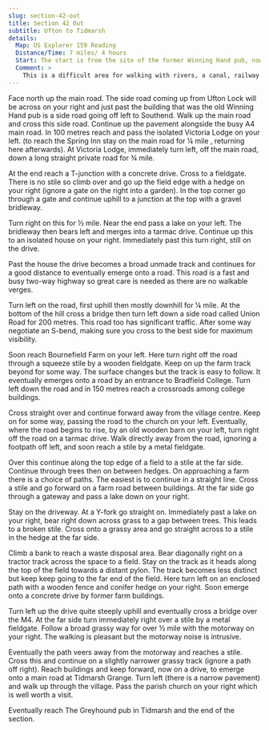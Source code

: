 ```yaml
---
slug: section-42-out
title: Section 42 Out
subtitle: Ufton to Tidmarsh
details:
  Map: OS Explorer 159 Reading
  Distance/Time: 7 miles/ 4 hours
  Start: The start is from the site of the former Winning Hand pub, now closed, near Ufton Lock on the A4. A little further north up the main road is The Spring Inn. Allow plenty of time to find parking. It&#x2019;s particularly difficult here now that the pub has closed.
  Comment: >
    This is a difficult area for walking with rivers, a canal, railway lines, major roads, a motorway and the effects of past and continuing mineral extraction. This walk has some pleasant walking in secluded countryside balanced by bridleways with tarmac or gravel surfaces. At least it&#x2019;s difficult to get lost. There is a short section of road walking which needs great care; a hi-viz waistcoat improves the reaction of drivers.
---
```

Face north up the main road. The side road coming up from Ufton Lock will be across on your right and just past the building that was the old Winning Hand pub is a side road going off left to Southend. Walk up the main road and cross this side road. Continue up the pavement alongside the busy A4 main road. In 100 metres reach and pass the isolated Victoria Lodge on your left. (to reach the Spring Inn stay on the main road for ¼ mile , returning here afterwards). At Victoria Lodge, immediately turn left, off the main road, down a long straight private road for ¾ mile.

At the end reach a T-junction with a concrete drive. Cross to a fieldgate. There is no stile so climb over and go up the field edge with a hedge on your right (ignore a gate on the right into a garden). In the top corner go through a gate and continue uphill to a junction at the top with a gravel bridleway.

Turn right on this for ½ mile. Near the end pass a lake on your left. The bridleway then bears left and merges into a tarmac drive. Continue up this to an isolated house on your right. Immediately past this turn right, still on the drive.

Past the house the drive becomes a broad unmade track and continues for a good distance to eventually emerge onto a road. This road is a fast and busy two-way highway so great care is needed as there are no walkable verges.

Turn left on the road, first uphill then mostly downhill for ¼ mile. At the bottom of the hill cross a bridge then turn left down a side road called Union Road for 200 metres. This road too has significant traffic. After some way negotiate an S-bend, making sure you cross to the best side for maximum visibility.

Soon reach Bournefield Farm on your left. Here turn right off the road through a squeeze stile by a wooden fieldgate. Keep on up the farm track beyond for some way. The surface changes but the track is easy to follow. It eventually emerges onto a road by an entrance to Bradfield College. Turn left down the road and in 150 metres reach a crossroads among college buildings.

Cross straight over and continue forward away from the village centre. Keep on for some way, passing the road to the church on your left. Eventually, where the road begins to rise, by an old wooden barn on your left, turn right off the road on a tarmac drive. Walk directly away from the road, ignoring a footpath off left, and soon reach a stile by a metal fieldgate.

Over this continue along the top edge of a field to a stile at the far side. Continue through trees then on between hedges. On approaching a farm there is a choice of paths. The easiest is to continue in a straight line. Cross a stile and go forward on a farm road between buildings. At the far side go through a gateway and pass a lake down on your right.

Stay on the driveway. At a Y-fork go straight on. Immediately past a lake on your right, bear right down across grass to a gap between trees. This leads to a broken stile. Cross onto a grassy area and go straight across to a stile in the hedge at the far side.

Climb a bank to reach a waste disposal area. Bear diagonally right on a tractor track across the space to a field. Stay on the track as it heads along the top of the field towards a distant pylon. The track becomes less distinct but keep keep going to the far end of the field. Here turn left on an enclosed path with a wooden fence and conifer hedge on your right. Soon emerge onto a concrete drive by former farm buildings.

Turn left up the drive quite steeply uphill and eventually cross a bridge over the M4. At the far side turn immediately right over a stile by a metal fieldgate. Follow a broad grassy way for over ½ mile with the motorway on your right. The walking is pleasant but the motorway noise is intrusive.

Eventually the path veers away from the motorway and reaches a stile. Cross this and continue on a slightly narrower grassy track (ignore a path off right). Reach buildings and keep forward, now on a drive, to emerge onto a main road at Tidmarsh Grange. Turn left (there is a narrow pavement) and walk up through the village. Pass the parish church on your right which is well worth a visit.

Eventually reach The Greyhound pub in Tidmarsh and the end of the section.

